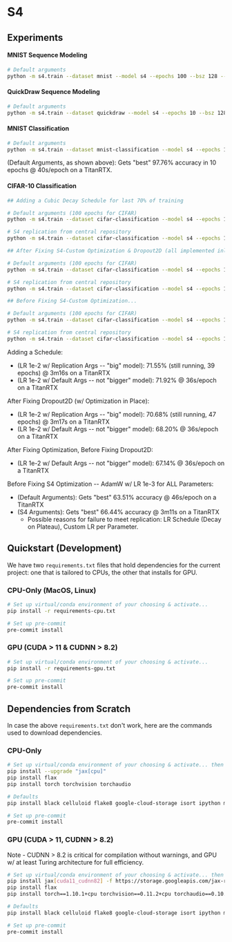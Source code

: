# S4

## Experiments

#### MNIST Sequence Modeling

```bash
# Default arguments
python -m s4.train --dataset mnist --model s4 --epochs 100 --bsz 128 --d_model 128 --ssm_n 64
```

#### QuickDraw Sequence Modeling

```bash
# Default arguments
python -m s4.train --dataset quickdraw --model s4 --epochs 10 --bsz 128 --d_model 128 --ssm_n 64
```

#### MNIST Classification

```bash
# Default arguments
python -m s4.train --dataset mnist-classification --model s4 --epochs 10 --bsz 128 --d_model 128 --ssm_n 64
```

(Default Arguments, as shown above): Gets "best" 97.76% accuracy in 10 epochs @ 40s/epoch on a TitanRTX.

#### CIFAR-10 Classification

```bash
## Adding a Cubic Decay Schedule for last 70% of training

# Default arguments (100 epochs for CIFAR)
python -m s4.train --dataset cifar-classification --model s4 --epochs 100 --bsz 128 --d_model 128 --ssm_n 64 --lr 1e-2 --lr_schedule

# S4 replication from central repository
python -m s4.train --dataset cifar-classification --model s4 --epochs 100 --bsz 64 --d_model 512 --ssm_n 64 --lr 1e-2 --lr_schedule

## After Fixing S4-Custom Optimization & Dropout2D (all implemented inline now... can add flags if desired)

# Default arguments (100 epochs for CIFAR)
python -m s4.train --dataset cifar-classification --model s4 --epochs 100 --bsz 128 --d_model 128 --ssm_n 64 --lr 1e-2

# S4 replication from central repository
python -m s4.train --dataset cifar-classification --model s4 --epochs 100 --bsz 64 --d_model 512 --ssm_n 64 --lr 1e-2

## Before Fixing S4-Custom Optimization...

# Default arguments (100 epochs for CIFAR)
python -m s4.train --dataset cifar-classification --model s4 --epochs 100 --bsz 128 --d_model 128 --ssm_n 64

# S4 replication from central repository
python -m s4.train --dataset cifar-classification --model s4 --epochs 100 --bsz 64 --d_model 512 --ssm_n 64
```

Adding a Schedule:
- (LR 1e-2 w/ Replication Args -- "big" model): 71.55% (still running, 39 epochs) @ 3m16s on a TitanRTX
- (LR 1e-2 w/ Default Args -- not "bigger" model): 71.92% @ 36s/epoch on a TitanRTX

After Fixing Dropout2D (w/ Optimization in Place):
- (LR 1e-2 w/ Replication Args -- "big" model): 70.68% (still running, 47 epochs) @ 3m17s on a TitanRTX
- (LR 1e-2 w/ Default Args -- not "bigger" model): 68.20% @ 36s/epoch on a TitanRTX

After Fixing Optimization, Before Fixing Dropout2D:
- (LR 1e-2 w/ Default Args -- not "bigger" model): 67.14% @ 36s/epoch on a TitanRTX 

Before Fixing S4 Optimization -- AdamW w/ LR 1e-3 for ALL Parameters:

- (Default Arguments): Gets "best" 63.51% accuracy @ 46s/epoch on a TitanRTX
- (S4 Arguments): Gets "best" 66.44% accuracy @ 3m11s on a TitanRTX
    + Possible reasons for failure to meet replication: LR Schedule (Decay on Plateau), Custom LR per Parameter.

## Quickstart (Development)

We have two `requirements.txt` files that hold dependencies for the current project: one that is tailored to CPUs,
the other that installs for GPU.

### CPU-Only (MacOS, Linux)

```bash
# Set up virtual/conda environment of your choosing & activate...
pip install -r requirements-cpu.txt

# Set up pre-commit
pre-commit install
```

### GPU (CUDA > 11 & CUDNN > 8.2)

```bash
# Set up virtual/conda environment of your choosing & activate...
pip install -r requirements-gpu.txt

# Set up pre-commit
pre-commit install
```

## Dependencies from Scratch

In case the above `requirements.txt` don't work, here are the commands used to download dependencies.

### CPU-Only

```bash
# Set up virtual/conda environment of your choosing & activate... then install the following:
pip install --upgrade "jax[cpu]"
pip install flax
pip install torch torchvision torchaudio

# Defaults
pip install black celluloid flake8 google-cloud-storage isort ipython matplotlib pre-commit seaborn tensorflow tqdm

# Set up pre-commit
pre-commit install
```

### GPU (CUDA > 11, CUDNN > 8.2)

Note - CUDNN > 8.2 is critical for compilation without warnings, and GPU w/ at least Turing architecture for full
efficiency.

```bash
# Set up virtual/conda environment of your choosing & activate... then install the following:
pip install jax[cuda11_cudnn82] -f https://storage.googleapis.com/jax-releases/jax_releases.html
pip install flax
pip install torch==1.10.1+cpu torchvision==0.11.2+cpu torchaudio==0.10.1+cpu -f https://download.pytorch.org/whl/cpu/torch_stable.html

# Defaults
pip install black celluloid flake8 google-cloud-storage isort ipython matplotlib pre-commit seaborn tensorflow tqdm

# Set up pre-commit
pre-commit install
```
